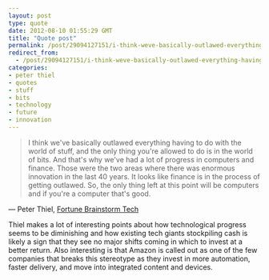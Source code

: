 ```yaml
---
layout: post
type: quote
date: 2012-08-10 01:55:29 GMT
title: "Quote post"
permalink: /post/29094127151/i-think-weve-basically-outlawed-everything-having
redirect_from: 
  - /post/29094127151/i-think-weve-basically-outlawed-everything-having
categories:
- peter thiel
- quotes
- stuff
- bits
- technology
- future
- innovation
---
```

<blockquote>I think we've basically outlawed everything having to do with the world of stuff, and the only thing you're allowed to do is in the world of bits. And that's why we've had a lot of progress in computers and finance. Those were the two areas where there was enormous innovation in the last 40 years. It looks like finance is in the process of getting outlawed. So, the only thing left at this point will be computers and if you're a computer that's good.</blockquote>

 — Peter Thiel, <a href="http://tech.fortune.cnn.com/2012/07/17/transcript-schmidt-thiel/">Fortune Brainstorm Tech</a>

<p>Thiel makes a lot of interesting points about how technological progress seems to be diminishing and how existing tech giants stockpiling cash is likely a sign that they see no major shifts coming in which to invest at a better return. Also interesting is that Amazon is called out as one of the few companies that breaks this stereotype as they invest in more automation, faster delivery, and move into integrated content and devices.</p>